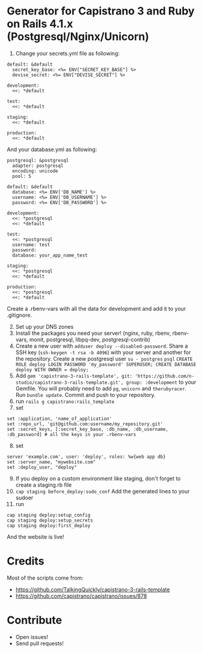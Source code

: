 # Generator for Capistrano 3 and Ruby on Rails 4.1.x (Postgresql/Nginx/Unicorn)

1. Change your secrets.yml file as following:
```
default: &default
  secret_key_base: <%= ENV["SECRET_KEY_BASE"] %>
  devise_secret: <%= ENV["DEVISE_SECRET"] %>

development:
  <<: *default

test:
  <<: *default

staging:
  <<: *default

production:
  <<: *default
```

And your database.yml as following:
```
postgresql: &postgresql
  adapter: postgresql
  encoding: unicode
  pool: 5
  
default: &default
  database: <%= ENV['DB_NAME'] %>
  username: <%= ENV['DB_USERNAME'] %>
  password: <%= ENV['DB_PASSWORD'] %>

development:
  <<: *postgresql
  <<: *default
  
test:
  <<: *postgresql
  username: test
  password:
  database: your_app_name_test

staging:
  <<: *postgresql
  <<: *default
  
production:
  <<: *postgresql
  <<: *default
```

Create a .rbenv-vars with all the data for development and add it to your .gitignore.

2. Set up your DNS zones
3. Install the packages you need your server! (nginx, ruby, rbenv, rbenv-vars, monit, postgresql, libpq-dev, postgresql-contrib)
4. Create a new user with ``adduser deploy --disabled-password``. Share a SSH key (``ssh-keygen -t rsa -b 4096``) with your server and another for the repository. Create a new postgresql user ``su - postgres`` ``psql`` ``CREATE ROLE deploy LOGIN PASSWORD 'my_password' SUPERUSER; CREATE DATABASE deploy WITH OWNER = deploy;``
5. Add ``gem 'capistrano-3-rails-template', git: 'https://github.com/n-studio/capistrano-3-rails-template.git', group: :development`` to your Gemfile. You will probably need to add ``pg``, ``unicorn`` and ``therubyracer``. Run ``bundle update``. Commit and push to your repository.
6. run ``rails g capistrano:rails_template``
7. set 
```
set :application, 'name_of_application'
set :repo_url, 'git@github.com:username/my_repository.git'
set :secret_keys, [:secret_key_base, :db_name, :db_username, :db_password] # all the keys in your .rbenv-vars
```
8. set
```
server 'example.com', user: 'deploy', roles: %w{web app db}
set :server_name, "mywebsite.com"
set :deploy_user, "deploy"
```
9. If you deploy on a custom environment like staging, don't forget to create a staging.rb file
10. ``cap staging before_deploy:sudo_conf`` Add the generated lines to your sudoer
11. run
```
cap staging deploy:setup_config
cap staging deploy:setup_secrets
cap staging deploy:first_deploy
```
  
And the website is live!

# Credits

Most of the scripts come from:

* https://github.com/TalkingQuickly/capistrano-3-rails-template
* https://github.com/capistrano/capistrano/issues/878

# Contribute

* Open issues!
* Send pull requests!